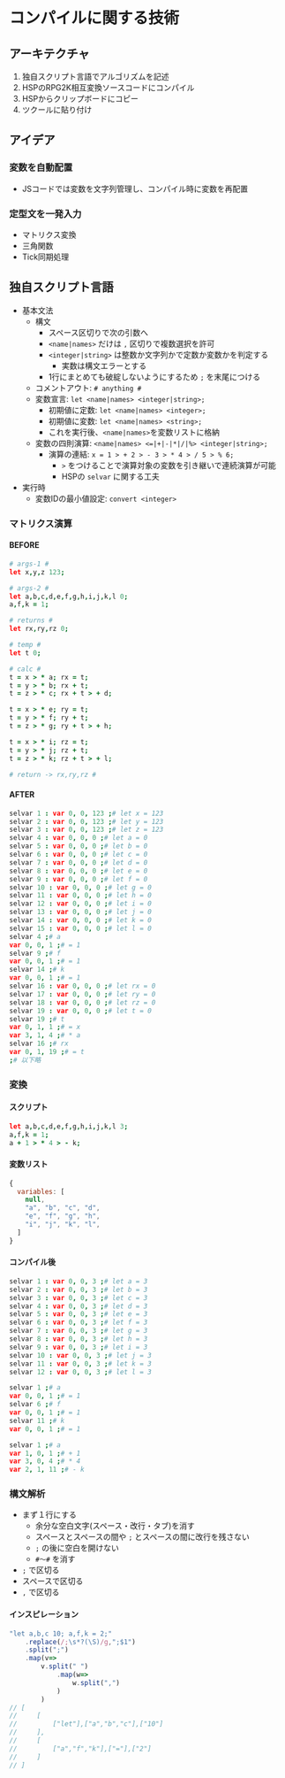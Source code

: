 # コンパイルに関する技術

## アーキテクチャ
1. 独自スクリプト言語でアルゴリズムを記述
2. HSPのRPG2K相互変換ソースコードにコンパイル
3. HSPからクリップボードにコピー
4. ツクールに貼り付け

## アイデア
### 変数を自動配置
- JSコードでは変数を文字列管理し、コンパイル時に変数を再配置
### 定型文を一発入力
- マトリクス変換
- 三角関数
- Tick同期処理

## 独自スクリプト言語
- 基本文法
  - 構文
    - スペース区切りで次の引数へ
    - `<name|names>` だけは `,` 区切りで複数選択を許可
    - `<integer|string>` は整数か文字列かで定数か変数かを判定する
      - 実数は構文エラーとする
    - 1行にまとめても破綻しないようにするため `;` を末尾につける
  - コメントアウト: `# anything #`
  - 変数宣言: `let <name|names> <integer|string>;`
    - 初期値に定数: `let <name|names> <integer>;`
    - 初期値に変数: `let <name|names> <string>;`
    - これを実行後、`<name|names>`を変数リストに格納
  - 変数の四則演算: `<name|names> <=|+|-|*|/|%> <integer|string>;`
    - 演算の連結: `x = 1 > + 2 > - 3 > * 4 > / 5 > % 6;`
      - `>` をつけることで演算対象の変数を引き継いで連続演算が可能
      - HSPの `selvar` に関する工夫
- 実行時
  - 変数IDの最小値設定: `convert <integer>`

### マトリクス演算
#### BEFORE
```coffee
# args-1 #
let x,y,z 123;

# args-2 #
let a,b,c,d,e,f,g,h,i,j,k,l 0;
a,f,k = 1;

# returns #
let rx,ry,rz 0;

# temp #
let t 0;

# calc #
t = x > * a; rx = t;
t = y > * b; rx + t;
t = z > * c; rx + t > + d;

t = x > * e; ry = t;
t = y > * f; ry + t;
t = z > * g; ry + t > + h;

t = x > * i; rz = t;
t = y > * j; rz + t;
t = z > * k; rz + t > + l;

# return -> rx,ry,rz #
```
#### AFTER
```coffee
selvar 1 : var 0, 0, 123 ;# let x = 123
selvar 2 : var 0, 0, 123 ;# let y = 123
selvar 3 : var 0, 0, 123 ;# let z = 123
selvar 4 : var 0, 0, 0 ;# let a = 0
selvar 5 : var 0, 0, 0 ;# let b = 0
selvar 6 : var 0, 0, 0 ;# let c = 0
selvar 7 : var 0, 0, 0 ;# let d = 0
selvar 8 : var 0, 0, 0 ;# let e = 0
selvar 9 : var 0, 0, 0 ;# let f = 0
selvar 10 : var 0, 0, 0 ;# let g = 0
selvar 11 : var 0, 0, 0 ;# let h = 0
selvar 12 : var 0, 0, 0 ;# let i = 0
selvar 13 : var 0, 0, 0 ;# let j = 0
selvar 14 : var 0, 0, 0 ;# let k = 0
selvar 15 : var 0, 0, 0 ;# let l = 0
selvar 4 ;# a
var 0, 0, 1 ;# = 1
selvar 9 ;# f
var 0, 0, 1 ;# = 1
selvar 14 ;# k
var 0, 0, 1 ;# = 1
selvar 16 : var 0, 0, 0 ;# let rx = 0
selvar 17 : var 0, 0, 0 ;# let ry = 0
selvar 18 : var 0, 0, 0 ;# let rz = 0
selvar 19 : var 0, 0, 0 ;# let t = 0
selvar 19 ;# t
var 0, 1, 1 ;# = x
var 3, 1, 4 ;# * a
selvar 16 ;# rx
var 0, 1, 19 ;# = t
;# 以下略
```
### 変換
#### スクリプト
```coffee
let a,b,c,d,e,f,g,h,i,j,k,l 3;
a,f,k = 1;
a + 1 > * 4 > - k;
```
#### 変数リスト
```js
{
  variables: [
    null,
    "a", "b", "c", "d",
    "e", "f", "g", "h",
    "i", "j", "k", "l",
  ]
}
```
#### コンパイル後
```coffee
selvar 1 : var 0, 0, 3 ;# let a = 3
selvar 2 : var 0, 0, 3 ;# let b = 3
selvar 3 : var 0, 0, 3 ;# let c = 3
selvar 4 : var 0, 0, 3 ;# let d = 3
selvar 5 : var 0, 0, 3 ;# let e = 3
selvar 6 : var 0, 0, 3 ;# let f = 3
selvar 7 : var 0, 0, 3 ;# let g = 3
selvar 8 : var 0, 0, 3 ;# let h = 3
selvar 9 : var 0, 0, 3 ;# let i = 3
selvar 10 : var 0, 0, 3 ;# let j = 3
selvar 11 : var 0, 0, 3 ;# let k = 3
selvar 12 : var 0, 0, 3 ;# let l = 3

selvar 1 ;# a
var 0, 0, 1 ;# = 1
selvar 6 ;# f
var 0, 0, 1 ;# = 1
selvar 11 ;# k
var 0, 0, 1 ;# = 1

selvar 1 ;# a
var 1, 0, 1 ;# + 1
var 3, 0, 4 ;# * 4
var 2, 1, 11 ;# - k
```

### 構文解析
- まず１行にする
  - 余分な空白文字(スペース・改行・タブ)を消す
  - スペースとスペースの間や `;` とスペースの間に改行を残さない
  - `;` の後に空白を開けない
  - `#～#` を消す
- `;` で区切る
- スペースで区切る
- `,` で区切る
#### インスピレーション
```js
"let a,b,c 10; a,f,k = 2;"
    .replace(/;\s*?(\S)/g,";$1")
    .split(";")
    .map(v=>
        v.split(" ")
            .map(w=>
                w.split(",")
            )
        )
// [
//     [
//         ["let"],["a","b","c"],["10"]
//     ],
//     [
//         ["a","f","k"],["="],["2"]
//     ]
// ]
```
